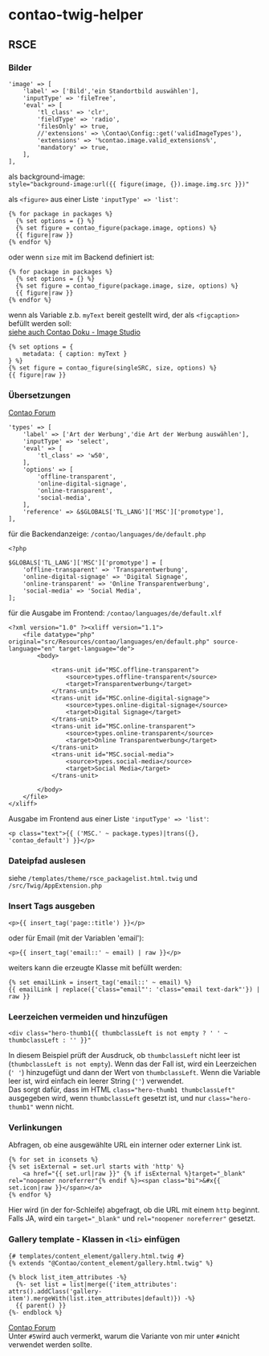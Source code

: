 # contao-twig-helper  
## RSCE  

### Bilder
```
'image' => [
    'label' => ['Bild','ein Standortbild auswählen'],
    'inputType' => 'fileTree',
    'eval' => [
        'tl_class' => 'clr',
        'fieldType' => 'radio',
        'filesOnly' => true,
        //'extensions' => \Contao\Config::get('validImageTypes'),
        'extensions' => '%contao.image.valid_extensions%',
        'mandatory' => true,
    ],
],  
```
als background-image:  
`style="background-image:url({{ figure(image, {}).image.img.src }})"`  

als `<figure>` aus einer Liste `'inputType' => 'list'`:  
```
{% for package in packages %}
  {% set options = {} %}
  {% set figure = contao_figure(package.image, options) %}
  {{ figure|raw }}
{% endfor %}
```
oder wenn `size` mit im Backend definiert ist:  
```
{% for package in packages %}
  {% set options = {} %}
  {% set figure = contao_figure(package.image, size, options) %}
  {{ figure|raw }}
{% endfor %}
```

wenn als Variable z.b. `myText` bereit gestellt wird, der als `<figcaption>` befüllt werden soll:  
[siehe auch Contao Doku - Image Studio](https://docs.contao.org/dev/framework/image-processing/image-studio/)
```
{% set options = {
    metadata: { caption: myText }
} %}
{% set figure = contao_figure(singleSRC, size, options) %}
{{ figure|raw }}
```

### Übersetzungen  
[Contao Forum](https://community.contao.org/de/showthread.php?86761-rsce_mytemplate-html-twig-%C3%9Cbersetzung-ausgeben)  
```
'types' => [
    'label' => ['Art der Werbung','die Art der Werbung auswählen'],
    'inputType' => 'select',
    'eval' => [
        'tl_class' => 'w50',
    ],
    'options' => [
        'offline-transparent',
        'online-digital-signage',
        'online-transparent',
        'social-media',
    ],
    'reference' => &$GLOBALS['TL_LANG']['MSC']['promotype'],
],
```
für die Backendanzeige: `/contao/languages/de/default.php`  
```
<?php

$GLOBALS['TL_LANG']['MSC']['promotype'] = [
    'offline-transparent' => 'Transparentwerbung',
    'online-digital-signage' => 'Digital Signage',
    'online-transparent' => 'Online Transparentwerbung',
    'social-media' => 'Social Media',
];
```
für die Ausgabe im Frontend: `/contao/languages/de/default.xlf`   
```
<?xml version="1.0" ?><xliff version="1.1">
    <file datatype="php" original="src/Resources/contao/languages/en/default.php" source-language="en" target-language="de">
        <body>

            <trans-unit id="MSC.offline-transparent">
                <source>types.offline-transparent</source>
                <target>Transparentwerbung</target>
            </trans-unit>        
            <trans-unit id="MSC.online-digital-signage">
                <source>types.online-digital-signage</source>
                <target>Digital Signage</target>
            </trans-unit>  
            <trans-unit id="MSC.online-transparent">
                <source>types.online-transparent</source>
                <target>Online Transparentwerbung</target>
            </trans-unit>      
            <trans-unit id="MSC.social-media">
                <source>types.social-media</source>
                <target>Social Media</target>
            </trans-unit>              

        </body>
    </file>
</xliff>
```
Ausgabe im Frontend aus einer Liste `'inputType' => 'list'`:  
```
<p class="text">{{ ('MSC.' ~ package.types)|trans({}, 'contao_default') }}</p>
```

### Dateipfad auslesen  
siehe `/templates/theme/rsce_packagelist.html.twig` und `/src/Twig/AppExtension.php`  

### Insert Tags ausgeben  
```
<p>{{ insert_tag('page::title') }}</p>
```
oder für Email (mit der Variablen 'email'):  
```
<p>{{ insert_tag('email::' ~ email) | raw }}</p>
```
weiters kann die erzeugte Klasse mit befüllt werden:  
```
{% set emailLink = insert_tag('email::' ~ email) %}
{{ emailLink | replace({'class="email"': 'class="email text-dark"'}) | raw }}
```

### Leerzeichen vermeiden und hinzufügen  
```
<div class="hero-thumb1{{ thumbclassLeft is not empty ? ' ' ~ thumbclassLeft : '' }}"
```
In diesem Beispiel prüft der Ausdruck, ob `thumbclassLeft` nicht leer ist (`thumbclassLeft is not empty`). Wenn das der Fall ist, wird ein Leerzeichen (`' '`) hinzugefügt und dann der Wert von `thumbclassLeft`. Wenn die Variable leer ist, wird einfach ein leerer String (`''`) verwendet.  
Das sorgt dafür, dass im HTML `class="hero-thumb1 thumbclassLeft"` ausgegeben wird, wenn `thumbclassLeft` gesetzt ist, und nur `class="hero-thumb1"` wenn nicht.  


  
### Verlinkungen  
Abfragen, ob eine ausgewählte URL ein interner oder externer Link ist.  
```
{% for set in iconsets %}
{% set isExternal = set.url starts with 'http' %}
    <a href="{{ set.url|raw }}" {% if isExternal %}target="_blank" rel="noopener noreferrer"{% endif %}><span class="bi">&#x{{ set.icon|raw }}</span></a>
{% endfor %}
```
Hier wird (in der for-Schleife) abgefragt, ob die URL mit einem `http` beginnt. Falls JA, wird ein `target="_blank"` und `rel="noopener noreferrer"` gesetzt.  




### Gallery template - Klassen in `<li>` einfügen  
```
{# templates/content_element/gallery.html.twig #}
{% extends "@Contao/content_element/gallery.html.twig" %}

{% block list_item_attributes -%}
  {%- set list = list|merge({'item_attributes': attrs().addClass('gallery-item').mergeWith(list.item_attributes|default)}) -%}
  {{ parent() }}
{%- endblock %}
```
[Contao Forum](https://community.contao.org/de/showthread.php?88193-5-3-31-Gallery-Template-anpassen&p=594568&viewfull=1#post594568)  
Unter `#5`wird auch vermerkt, warum die Variante von mir unter `#4`nicht verwendet werden sollte.  






